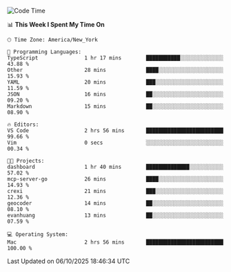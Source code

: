 

<!--START_SECTION:waka-->
![Code Time](http://img.shields.io/badge/Code%20Time-1%2C080%20hrs%205%20mins-blue)

📊 **This Week I Spent My Time On** 

```text
🕑︎ Time Zone: America/New_York

💬 Programming Languages: 
TypeScript               1 hr 17 mins        ███████████░░░░░░░░░░░░░░   43.88 % 
Other                    28 mins             ████░░░░░░░░░░░░░░░░░░░░░   15.93 % 
YAML                     20 mins             ███░░░░░░░░░░░░░░░░░░░░░░   11.59 % 
JSON                     16 mins             ██░░░░░░░░░░░░░░░░░░░░░░░   09.20 % 
Markdown                 15 mins             ██░░░░░░░░░░░░░░░░░░░░░░░   08.90 % 

🔥 Editors: 
VS Code                  2 hrs 56 mins       █████████████████████████   99.66 % 
Vim                      0 secs              ░░░░░░░░░░░░░░░░░░░░░░░░░   00.34 % 

🐱‍💻 Projects: 
dashboard                1 hr 40 mins        ██████████████░░░░░░░░░░░   57.02 % 
mcp-server-go            26 mins             ████░░░░░░░░░░░░░░░░░░░░░   14.93 % 
crexi                    21 mins             ███░░░░░░░░░░░░░░░░░░░░░░   12.36 % 
geocoder                 14 mins             ██░░░░░░░░░░░░░░░░░░░░░░░   08.10 % 
evanhuang                13 mins             ██░░░░░░░░░░░░░░░░░░░░░░░   07.59 % 

💻 Operating System: 
Mac                      2 hrs 56 mins       █████████████████████████   100.00 % 
```


 Last Updated on 06/10/2025 18:46:34 UTC
<!--END_SECTION:waka-->
